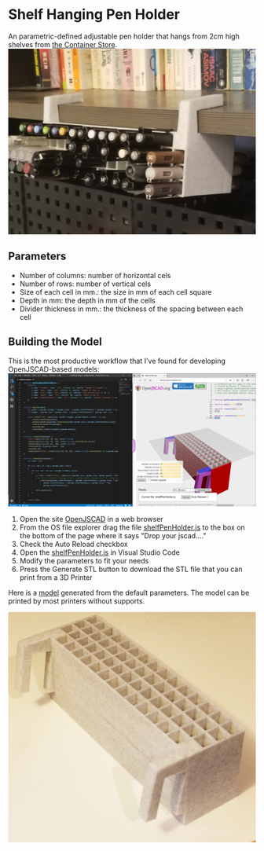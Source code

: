 # Shelf Hanging Pen Holder
An parametric-defined adjustable pen holder that hangs from 2cm high shelves from [the Container Store](https://www.containerstore.com/s/driftwood-melamine-shelves/d?productId=10018499).
![In use](inuse.jpg)
## Parameters
- Number of columns: number of horizontal cels
- Number of rows: number of vertical cels
- Size of each cell in mm.: the size in mm of each cell square
- Depth in mm: the depth in mm of the cells 
- Divider thickness in mm.: the thickness of the spacing between each cell

## Building the Model
This is the most productive workflow that I've found for developing OpenJSCAD-based models:
![Workflow Screenshot](screenshot.png) 
1. Open the site [OpenJSCAD](http://openjscad.azurewebsites.net) in a web browser
2. From the OS file explorer drag the file [shelfPenHolder.js](shelfPenHolder.js) to the box on the bottom of the page where it says "Drop your jscad...."
3. Check the Auto Reload checkbox
4. Open the [shelfPenHolder.js](shelfPenHolder.js) in Visual Studio Code
5. Modify the parameters to fit your needs
6. Press the Generate STL button to download the STL file that you can print from a 3D Printer

Here is a [model](shelfPenHolder.stl) generated from the default parameters.  The model can be printed by most printers without supports.

![Model printout](printout.jpg)

